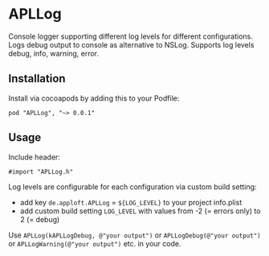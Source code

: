 APLLog
=========

Console logger supporting different log levels for different configurations. Logs debug output to console as alternative to NSLog. Supports log levels debug, info, warning, error.

## Installation
Install via cocoapods by adding this to your Podfile:

	pod "APLLog", "~> 0.0.1"

## Usage
Include header: 

	#import "APLLog.h"
	
Log levels are configurable for each configuration via custom build setting:

* add key `de.apploft.APLLog` = `${LOG_LEVEL}` to your project info.plist
* add custom build setting `LOG_LEVEL` with values from -2 (= errors only) to 2 (= debug)

Use `APLLog(kAPLLogDebug, @"your output")` or `APLLogDebug(@"your output")` or `APLLogWarning(@"your output")` etc. in your code.